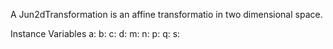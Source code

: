 A Jun2dTransformation is an affine transformatio in two dimensional space.

Instance Variables
	a:		<Float>
	b:		<Float>
	c:		<Float>
	d:		<Float>
	m:		<Float>
	n:		<Float>
	p:		<Float>
	q:		<Float>
	s:		<Float>